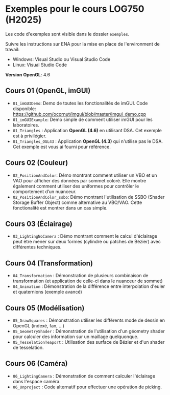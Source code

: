 # Exemples pour le cours LOG750 (H2025)

Les code d'exemples sont visible dans le dossier `exemples`.

Suivre les instructions sur ENA pour la mise en place de l'environment de travail:
- Windows: Visual Studio ou Visual Studio Code
- Linux: Visual Studio Code

**Version OpenGL**: 4.6

## Cours 01 (OpenGL, imGUI)

- `01_imGUIDemo`: Demo de toutes les fonctionalités de imGUI. Code disponible: https://github.com/ocornut/imgui/blob/master/imgui_demo.cpp 
- `01_imGUIExample`: Demo simple de comment utiliser imGUI pour les laboratoires.
- `01_Triangles` : Application **OpenGL (4.6)** en utilisant DSA. Cet exemple est à privilégier. 
- `01_Triangles_OGL43` : Application **OpenGL (4.3)** qui n'utilise pas le DSA. Cet exemple est vous ai fourni pour référence. 

## Cours 02 (Couleur)

- `02_PositionAndColor`: Démo montrant comment utiliser un VBO et un VAO pour afficher des données par sommet coloré. Elle montre également comment utiliser des uniformes pour contrôler le comportement d’un nuanceur. 
- `02_PositionAndColor_ssbo`: Démo montrant l'utilisation de SSBO (Shader Storage Buffer Object) comme alternative au VBO/VAO. Cette fonctionalité est montrer dans un cas simple.

## Cours 03 (Éclairage)

- `03_LightingNoCamera` : Démo montrant comment le calcul d'éclairage peut être mener sur deux formes (cylindre ou patches de Bézier) avec différentes techniques.  

## Cours 04 (Transformation)

- `04_Transformation` : Démonstration de plusieurs combinaison de transformation (et application de celle-ci dans le nuanceur de sommet)
- `04_Animation` : Démonstration de la différence entre interpolation d'euler et quaternions (exemple avancé)

## Cours 05 (Modélisation)

- `05_DrawSquares` : Démonstration utiliser les différents mode de dessin en OpenGL (indexé, fan, ...)
- `05_GeometryShader` : Démonstration de l'utilisation d'un géometry shader pour calculer des information sur un maillage quelquonque.
- `05_TesselationTeaport` : Utilisation des surface de Bézier et d'un shader de tesselation. 

## Cours 06 (Caméra)

- `06_LightingCamera` : Démonstration de comment calculer l'éclairage dans l'espace caméra.
- `06_Unproject` : Code alternatif pour effectuer une opération de picking.
